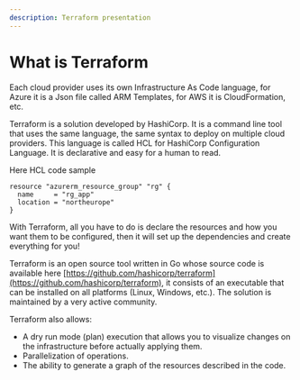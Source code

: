```yaml
---
description: Terraform presentation
---
```


# What is Terraform

Each cloud provider uses its own Infrastructure As Code language, for Azure it is a Json file called ARM Templates, for AWS it is CloudFormation, etc.

Terraform is a solution developed by HashiCorp. It is a command line tool that uses the same language, the same syntax to deploy on multiple cloud providers. This language is called HCL for HashiCorp Configuration Language. It is declarative and easy for a human to read.

Here HCL code sample

```text
resource "azurerm_resource_group" "rg" {
  name     = "rg_app"
  location = "northeurope"
}
```

With Terraform, all you have to do is declare the resources and how you want them to be configured, then it will set up the dependencies and create everything for you!

Terraform is an open source tool written in Go whose source code is available here [https://github.com/hashicorp/terraform](https://github.com/hashicorp/terraform), it consists of an executable that can be installed on all platforms \(Linux, Windows, etc.\). The solution is maintained by a very active community.

Terraform also allows:

* A dry run mode \(plan\) execution that allows you to visualize changes on the infrastructure before actually applying them. 
* Parallelization of operations. 
* The ability to generate a graph of the resources described in the code.

